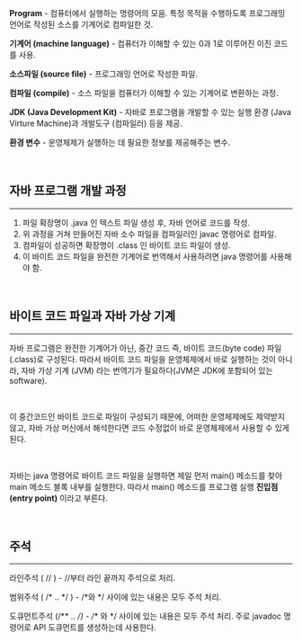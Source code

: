 **Program** - 컴퓨터에서 실행하는 명령어의 모음. 특정 목적을 수행하도록 프로그래밍 언어로 작성된 소스를 기계어로 컴파일한 것.

**기계어 (machine language)** - 컴퓨터가 이해할 수 있는 0과 1로 이루어진 이진 코드를 사용.

**소스파일 (source file)** - 프로그래밍 언어로 작성한 파일.

**컴파일 (compile)** - 소스 파일을 컴퓨터가 이해할 수 있는 기계어로 변환하는 과정.

**JDK (Java Development Kit)** - 자바로 프로그램을 개발할 수 있는 실행 환경 (Java Virture Machine)과 개발도구 (컴파일러) 등을 제공.

**환경 변수** - 운영체제가 실행하는 데 필요한 정보를 제공해주는 변수.

<br>

<h2>자바 프로그램 개발 과정</h2>

---

1. 파일 확장명이 .java 인 텍스트 파일 생성 후, 자바 언어로 코드를 작성.
2. 위 과정을 거쳐 만들어진 자바 소수 파일을 컴파일러인 javac 명령어로 컴파일.
3. 컴파일이 성공하면 확장명이 .class 인 바이트 코드 파일이 생성.
4. 이 바이트 코드 파일을 완전한 기계어로 번역해서 사용하려면 java 명령어를 사용해야 함.

<br>

<h2>바이트 코드 파일과 자바 가상 기계</h2>

---

자바 프로그램은 완전한 기계어가 아닌, 중간 코드 즉, 바이트 코드(byte code) 파일(.class)로 구성된다. 따라서 바이트 코드 파일을 운영체제에서 바로 실행하는 것이 아니라, 자바 가상 기계 (JVM) 라는 번역기가 필요하다(JVM은 JDK에 포함되어 있는 software).

<br>

이 중간코드인 바이트 코드로 파일이 구성되기 때문에, 어떠한 운영체제에도 제약받지 않고, 자바 가상 머신에서 해석한다면 코드 수정없이 바로 운영체제에서 사용할 수 있게 된다.

<br>

자바는 java 명령어로 바이트 코드 파일을 실행하면 제일 먼저 main() 메소드를 찾아 main 메소드 블록 내부를 실행한다. 따라서 main() 메소드를 프로그램 실행 **진입점 (entry point)** 이라고 부른다.

<br>

<h2>주석</h2>

---

라인주석 ( // ) - //부터 라인 끝까지 주석으로 처리.

범위주석 ( /* .. */ ) - /*와 */ 사이에 있는 내용은 모두 주석 처리.

도큐먼트주석 (/** .. */) - /** 와 */ 사이에 있는 내용은 모두 주석 처리. 주로 javadoc 명령어로 API 도큐먼트를 생성하는데 사용한다.